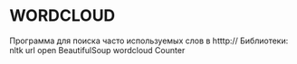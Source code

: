 # WORDCLOUD
Программа для поиска часто используемых слов в htttp://
Библиотеки:
nltk
url open
BeautifulSoup
wordcloud
Counter
